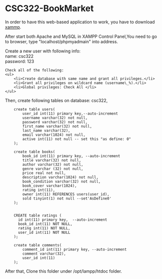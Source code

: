 CSC322-BookMarket
=================
In order to have this web-based application to work, you have to download <a href="https://www.apachefriends.org/index.html">xammp</a>.

After start both Apache and MySQL in XAMPP Control Panel,You need to go to browser, type "localhost/phpmyadmain" into address.
<br>

Create a new user with following info:
<br>
	name: csc322
<br>
	password: 123
<br>

	Check all of the following:
	<ul>
		<li>Create database with same name and grant all privileges.</li>
		<li>Grant all privileges on wildcard name (username\_%).</li>
		<li>Global privileges: Check All </li>
	</ul>
	
Then, create following tables on database: csc322,

		create table users(
			user_id int(11) primary key,--auto-increment
			username varchar(32) not null,
			password varchar(32) not null,
			first_name varchar(32) not null,
			last_name varchar(32),
			email varchar(1024) not null,
			active int(11) not null -- set this "as define: 0"
		);

		create table books(
			book_id int(11) primary key, --auto-increment
			title varchar(32) not null,
			author varchar(32) not null,
			genre varchar (32) not null,
			price real not null,
			description varchar(1024) not null,
			book_condition varchar(32) not null,
			book_cover varchar(1024),
			rating int(11),
			owner int(11) REFERENCES users(user_id),
			sold tinyint(1) not null --set'AsDefine0'
		);


		CREATE table ratings (
		  id int(11) primary key,  --auto-increment
		  book_id int(11) NOT NULL,
		  rating int(11) NOT NULL,
		  user_id int(11) NOT NULL
		);

		create table comments(
			comment_id int(11) primary key, --auto-increment
			comment varchar(32),
			user_id int(11)
		);


After that, Clone this folder under /opt/lampp/htdoc folder.
